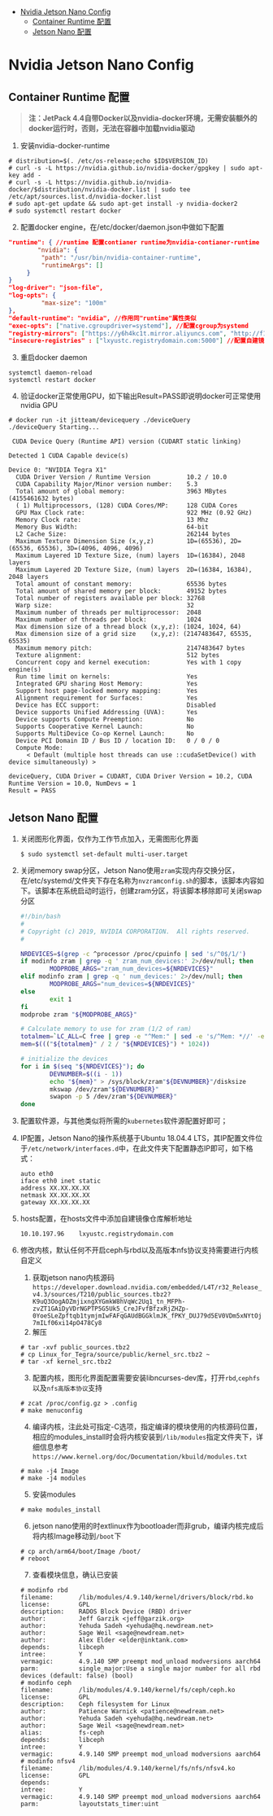 - [Nvidia Jetson Nano Config](#nvidia-jetson-nano-config)
  - [Container Runtime 配置](#container-runtime-配置)
  - [Jetson Nano 配置](#jetson-nano-配置)

# Nvidia Jetson Nano Config

## Container Runtime 配置

> **注：JetPack 4.4自带Docker以及nvidia-docker环境，无需安装额外的docker运行时，否则，无法在容器中加载nvidia驱动**

1. 安装nvidia-docker-runtime

```
# distribution=$(. /etc/os-release;echo $ID$VERSION_ID)
# curl -s -L https://nvidia.github.io/nvidia-docker/gpgkey | sudo apt-key add -
# curl -s -L https://nvidia.github.io/nvidia-docker/$distribution/nvidia-docker.list | sudo tee /etc/apt/sources.list.d/nvidia-docker.list
# sudo apt-get update && sudo apt-get install -y nvidia-docker2
# sudo systemctl restart docker
```

2. 配置docker engine，在/etc/docker/daemon.json中做如下配置

```json
"runtime": { //runtime 配置contianer runtime为nvidia-contianer-runtime
        "nvidia": {
         "path": "/usr/bin/nvidia-container-runtime",
         "runtimeArgs": []
     } 
}
"log-driver": "json-file", 
"log-opts": {
         "max-size": "100m"
},
"default-runtime": "nvidia", //作用同"runtime"属性类似
"exec-opts": ["native.cgroupdriver=systemd"], //配置cgroup为systemd
"registry-mirrors": ["https://y6h4kc1t.mirror.aliyuncs.com", "http://f1361db2.m.daocloud.io"],
"insecure-registries" : ["lxyustc.registrydomain.com:5000"] //配置自建镜像仓库
```

3. 重启docker daemon

```
systemctl daemon-reload
systemctl restart docker
```

4. 验证docker正常使用GPU，如下输出Result=PASS即说明docker可正常使用nvidia GPU

```
# docker run -it jitteam/devicequery ./deviceQuery
./deviceQuery Starting...

 CUDA Device Query (Runtime API) version (CUDART static linking)

Detected 1 CUDA Capable device(s)

Device 0: "NVIDIA Tegra X1"
  CUDA Driver Version / Runtime Version          10.2 / 10.0
  CUDA Capability Major/Minor version number:    5.3
  Total amount of global memory:                 3963 MBytes (4155461632 bytes)
  ( 1) Multiprocessors, (128) CUDA Cores/MP:     128 CUDA Cores
  GPU Max Clock rate:                            922 MHz (0.92 GHz)
  Memory Clock rate:                             13 Mhz
  Memory Bus Width:                              64-bit
  L2 Cache Size:                                 262144 bytes
  Maximum Texture Dimension Size (x,y,z)         1D=(65536), 2D=(65536, 65536), 3D=(4096, 4096, 4096)
  Maximum Layered 1D Texture Size, (num) layers  1D=(16384), 2048 layers
  Maximum Layered 2D Texture Size, (num) layers  2D=(16384, 16384), 2048 layers
  Total amount of constant memory:               65536 bytes
  Total amount of shared memory per block:       49152 bytes
  Total number of registers available per block: 32768
  Warp size:                                     32
  Maximum number of threads per multiprocessor:  2048
  Maximum number of threads per block:           1024
  Max dimension size of a thread block (x,y,z): (1024, 1024, 64)
  Max dimension size of a grid size    (x,y,z): (2147483647, 65535, 65535)
  Maximum memory pitch:                          2147483647 bytes
  Texture alignment:                             512 bytes
  Concurrent copy and kernel execution:          Yes with 1 copy engine(s)
  Run time limit on kernels:                     Yes
  Integrated GPU sharing Host Memory:            Yes
  Support host page-locked memory mapping:       Yes
  Alignment requirement for Surfaces:            Yes
  Device has ECC support:                        Disabled
  Device supports Unified Addressing (UVA):      Yes
  Device supports Compute Preemption:            No
  Supports Cooperative Kernel Launch:            No
  Supports MultiDevice Co-op Kernel Launch:      No
  Device PCI Domain ID / Bus ID / location ID:   0 / 0 / 0
  Compute Mode:
     < Default (multiple host threads can use ::cudaSetDevice() with device simultaneously) >

deviceQuery, CUDA Driver = CUDART, CUDA Driver Version = 10.2, CUDA Runtime Version = 10.0, NumDevs = 1
Result = PASS
```

## Jetson Nano 配置

1. 关闭图形化界面，仅作为工作节点加入，无需图形化界面
   
   ```
   $ sudo systemctl set-default multi-user.target
   ```

2. 关闭memory swap分区，Jetson Nano使用`zram`实现内存交换分区，在/etc/systemd/文件夹下存在名称为`nvzramconfig.sh`的脚本，该脚本内容如下。该脚本在系统启动时运行，创建zram分区，将该脚本移除即可关闭swap分区

   ```bash
   #!/bin/bash
   #
   # Copyright (c) 2019, NVIDIA CORPORATION.  All rights reserved.
   #

   NRDEVICES=$(grep -c ^processor /proc/cpuinfo | sed 's/^0$/1/')
   if modinfo zram | grep -q ' zram_num_devices:' 2>/dev/null; then
           MODPROBE_ARGS="zram_num_devices=${NRDEVICES}"
   elif modinfo zram | grep -q ' num_devices:' 2>/dev/null; then
           MODPROBE_ARGS="num_devices=${NRDEVICES}"
   else
           exit 1
   fi
   modprobe zram "${MODPROBE_ARGS}"

   # Calculate memory to use for zram (1/2 of ram)
   totalmem=`LC_ALL=C free | grep -e "^Mem:" | sed -e 's/^Mem: *//' -e 's/  *.*//'`
   mem=$((("${totalmem}" / 2 / "${NRDEVICES}") * 1024))

   # initialize the devices
   for i in $(seq "${NRDEVICES}"); do
           DEVNUMBER=$((i - 1))
           echo "${mem}" > /sys/block/zram"${DEVNUMBER}"/disksize
           mkswap /dev/zram"${DEVNUMBER}"
           swapon -p 5 /dev/zram"${DEVNUMBER}"
   done
   ```

3. 配置软件源，与其他类似将所需的`kubernetes`软件源配置好即可；

4. IP配置，Jetson Nano的操作系统基于Ubuntu 18.04.4 LTS，其IP配置文件位于`/etc/network/interfaces.d`中，在此文件夹下配置静态IP即可，如下格式：
   
   ```
   auto eth0
   iface eth0 inet static
   address XX.XX.XX.XX
   netmask XX.XX.XX.XX
   gateway XX.XX.XX.XX
   ```

5. hosts配置，在hosts文件中添加自建镜像仓库解析地址
   
   ```
   10.10.197.96    lxyustc.registrydomain.com
   ```

6. 修改内核，默认任何不开启ceph与rbd以及高版本nfs协议支持需要进行内核自定义
   
   1. 获取jetson nano内核源码`https://developer.download.nvidia.com/embedded/L4T/r32_Release_v4.3/sources/T210/public_sources.tbz2?K9uQ3OogAOZmjixngXYGmkW8hVqWc2Uq1_tn_MFPh-zvZT1GAiDyVDrNGPTP5G5Uk5_CreJFvfBfzxRjZHZp-0YoeSLeZpftqb1tymjmIwFAFqGAUdBGGklmJK_fPKY_DUJ79d5EV0VDm5xNYtOj7mILf06xi14pO478Cy8`
   2. 解压
   
   ```
   # tar -xvf public_sources.tbz2
   # cp Linux_for_Tegra/source/public/kernel_src.tbz2 ~
   # tar -xf kernel_src.tbz2
   ```

   3. 配置内核，图形化界面配置需要安装libncurses-dev库，打开`rbd`,`cephfs`以及`nfs高版本协议`支持
   
   ```
   # zcat /proc/config.gz > .config
   # make menuconfig
   ```

   4. 编译内核，注此处可指定-C选项，指定编译的模块使用的内核源码位置，相应的modules_install时会将内核安装到`/lib/modules`指定文件夹下，详细信息参考`https://www.kernel.org/doc/Documentation/kbuild/modules.txt`
   
   ```
   # make -j4 Image
   # make -j4 modules
   ```

   5. 安装modules
   
   ```
   # make modules_install
   ```

   6. jetson nano使用的时extlinux作为bootloader而非grub，编译内核完成后将内核Image移动到`/boot`下
   
   ```
   # cp arch/arm64/boot/Image /boot/
   # reboot
   ```

   7. 查看模块信息，确认已安装
   
   ```
   # modinfo rbd
   filename:       /lib/modules/4.9.140/kernel/drivers/block/rbd.ko
   license:        GPL
   description:    RADOS Block Device (RBD) driver
   author:         Jeff Garzik <jeff@garzik.org>
   author:         Yehuda Sadeh <yehuda@hq.newdream.net>
   author:         Sage Weil <sage@newdream.net>
   author:         Alex Elder <elder@inktank.com>
   depends:        libceph
   intree:         Y
   vermagic:       4.9.140 SMP preempt mod_unload modversions aarch64
   parm:           single_major:Use a single major number for all rbd devices (default: false) (bool)
   # modinfo ceph
   filename:       /lib/modules/4.9.140/kernel/fs/ceph/ceph.ko
   license:        GPL
   description:    Ceph filesystem for Linux
   author:         Patience Warnick <patience@newdream.net>
   author:         Yehuda Sadeh <yehuda@hq.newdream.net>
   author:         Sage Weil <sage@newdream.net>
   alias:          fs-ceph
   depends:        libceph
   intree:         Y
   vermagic:       4.9.140 SMP preempt mod_unload modversions aarch64
   # modinfo nfsv4
   filename:       /lib/modules/4.9.140/kernel/fs/nfs/nfsv4.ko
   license:        GPL
   depends:
   intree:         Y
   vermagic:       4.9.140 SMP preempt mod_unload modversions aarch64
   parm:           layoutstats_timer:uint
   ```


